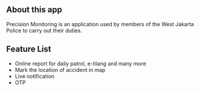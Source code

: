 ## About this app
Precision Monitoring is an application used by members of the West Jakarta Police to carry out their duties.

## Feature List
- Online report for daily patrol, e-tilang and many more
- Mark the location of accident in map
- Live notification
- OTP
